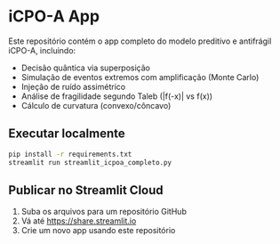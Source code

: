 # iCPO-A App

Este repositório contém o app completo do modelo preditivo e antifrágil iCPO-A, incluindo:

- Decisão quântica via superposição
- Simulação de eventos extremos com amplificação (Monte Carlo)
- Injeção de ruído assimétrico
- Análise de fragilidade segundo Taleb (|f(-x)| vs f(x))
- Cálculo de curvatura (convexo/côncavo)

## Executar localmente

```bash
pip install -r requirements.txt
streamlit run streamlit_icpoa_completo.py
```

## Publicar no Streamlit Cloud

1. Suba os arquivos para um repositório GitHub
2. Vá até https://share.streamlit.io
3. Crie um novo app usando este repositório